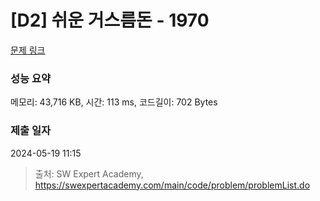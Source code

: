 # [D2] 쉬운 거스름돈 - 1970 

[문제 링크](https://swexpertacademy.com/main/code/problem/problemDetail.do?contestProbId=AV5PsIl6AXIDFAUq) 

### 성능 요약

메모리: 43,716 KB, 시간: 113 ms, 코드길이: 702 Bytes

### 제출 일자

2024-05-19 11:15



> 출처: SW Expert Academy, https://swexpertacademy.com/main/code/problem/problemList.do